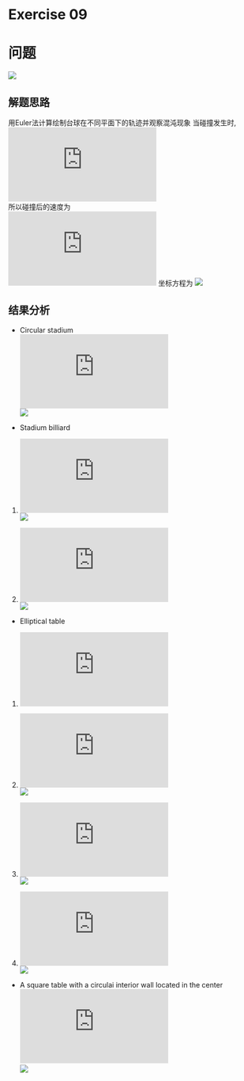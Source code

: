 # Exercise 09
# 问题
![](https://github.com/lopo70/Computational_Physics_N2015301020170/blob/master/Exercise%2009/%E6%8D%95%E8%8E%B7.PNG)
## 解题思路
用Euler法计算绘制台球在不同平面下的轨迹并观察混沌现象
当碰撞发生时,<br>
![](http://latex.codecogs.com/gif.latex?%5C%5C%20%5Cvec%7Bv%7D_%7Bi%2C%5Cperp%20%7D%3D%28%5Cvec%7Bv%7D_%7Bi%7D%5Ccdot%20%5Chat%7Bn%7D%29%5Chat%7Bn%7D%20%5C%5C%20%5Cvec%7Bv%7D_%7Bi%2C%5Cparallel%20%7D%3D%5Cvec%7Bv%7D_%7Bi%7D-%5Cvec%7Bv%7D_%7Bi%2C%5Cperp%20%7D)<br>
所以碰撞后的速度为<br>
![](http://latex.codecogs.com/gif.latex?%5C%5C%20%5Cvec%7Bv%7D_%7Bf%2C%5Cperp%20%7D%3D-%5Cvec%7Bv%7D_%7Bi%2C%5Cperp%20%7D%20%5C%5C%20%5Cvec%7Bv%7D_%7Bf%2C%5Cparallel%20%7D%3D%5Cvec%7Bv%7D_%7Bi%2C%5Cparallel%20%7D)
坐标方程为
![](https://github.com/lopo70/Computational_Physics_N2015301020170/blob/master/Exercise%2009/捕获1.PNG)
## 结果分析
* Circular stadium<br>
![](http://latex.codecogs.com/gif.latex?x_0%3D0.2%2Cy_0%3D0%2Cv_0%3D1%2C%5Ctheta_0%3D%5Cpi/6)<br>
![](https://github.com/lopo70/Computational_Physics_N2015301020170/blob/master/Exercise%2009/1.png)

* Stadium billiard<br>

1. ![](http://latex.codecogs.com/gif.latex?x_0%3D0.2%2Cy_0%3D0%2Cv_0%3D1%2C%5Ctheta_0%3D%5Cpi/6%2C%5Calpha%20%3D0.001)<br>
![](https://github.com/lopo70/Computational_Physics_N2015301020170/blob/master/Exercise%2009/2.png)

2. ![](http://latex.codecogs.com/gif.latex?x_0%3D0.2%2Cy_0%3D0%2Cv_0%3D1%2C%5Ctheta_0%3D%5Cpi/6%2C%5Calpha%20%3D0.01)<br>
![](https://github.com/lopo70/Computational_Physics_N2015301020170/blob/master/Exercise%2009/3.png)



* Elliptical table<br>

1. ![](http://latex.codecogs.com/gif.latex?%5Cfrac%7Bx%5E2%7D%7B25%7D&plus;%5Cfrac%7By%5E2%7D%7B16%7D%3D1)<br>

 1. ![](http://latex.codecogs.com/gif.latex?x_0%3D0.2%2Cy_0%3D0%2Cv_0%3D1%2C%5Ctheta_0%3D%5Cpi/6)<br>
 ![](https://github.com/lopo70/Computational_Physics_N2015301020170/blob/master/Exercise%2009/5.png)
 
 2. ![](http://latex.codecogs.com/gif.latex?x_0%3D1.5%2Cy_0%3D0%2Cv_0%3D1%2C%5Ctheta_0%3D%5Cpi/6)<br>
 ![](https://github.com/lopo70/Computational_Physics_N2015301020170/blob/master/Exercise%2009/6.png)
 
 3. ![](http://latex.codecogs.com/gif.latex?x_0%3D3%2Cy_0%3D0%2Cv_0%3D1%2C%5Ctheta_0%3D%5Cpi/6)<br>
 ![](https://github.com/lopo70/Computational_Physics_N2015301020170/blob/master/Exercise%2009/7.png)

* A square table with a circulai interior wall located in the center<br>
![](http://latex.codecogs.com/gif.latex?x_0%3D0.7%2Cy_0%3D0%2Cv_0%3D1%2C%5Ctheta_0%3D%5Cpi/6)<br>
![](https://github.com/lopo70/Computational_Physics_N2015301020170/blob/master/Exercise%2009/15.png)
